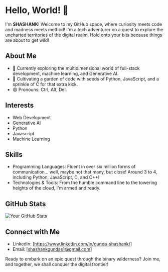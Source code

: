 # Hello, World! 🚀

I'm **SHASHANK**! Welcome to my GitHub space, where curiosity meets code and madness meets method! I'm a tech adventurer on a quest to explore the uncharted territories of the digital realm. Hold onto your bits because things are about to get wild!

## About Me

- 🔭 Currently exploring the multidimensional world of full-stack development, machine learning, and Generative AI.
- 🌱 Cultivating a garden of code with seeds of Python, JavaScript, and a sprinkle of C for that extra kick.
- 😄 Pronouns: Ctrl, Alt, Del.
<!--  - ⚡ Fun fact: I once debugged a piece of code by reciting the entire script backwards under a full moon. It worked! -->

## Interests

- Web Development
- Generative AI
- Python
- Javascript
- Machine Learning
  
<!--  - Quantum Computing: Riding the wave of probability into the unknown. -->

## Skills

- Programming Languages: Fluent in over six million forms of communication... well, maybe not that many, but close! Around 3 to 4, including Python, JavaScript, C, and C++!
- Technologies & Tools: From the humble command line to the towering heights of the cloud, I'm armed and ready.


<!-- ## Projects

- [Project Name](Link to Project Repository or Website): In this project, I hacked the Matrix... okay, maybe not the Matrix, but a simulation of it!
- [Project Name](Link to Project Repository or Website): Ever wondered what happens when you mix AI with a sprinkle of chaos theory? Check out this project and hold onto your socks!
- [Project Name](Link to Project Repository or Website): This project started as a joke but ended up winning a Nobel Prize in Computer Science. True story!
-->

## GitHub Stats

![Your GitHub Stats](https://github-readme-stats.vercel.app/api?username=theshashank1&show_icons=true&theme=radical)

## Connect with Me

- LinkedIn: [https://www.linkedin.com/in/gunda-shashank/]
- Email: [shashankgundas1@gmail.com]
<!-- - Website: [Your Personal Website or Blog URL] -->

Ready to embark on an epic quest through the binary wilderness? Join me, and together, we shall conquer the digital frontier!
